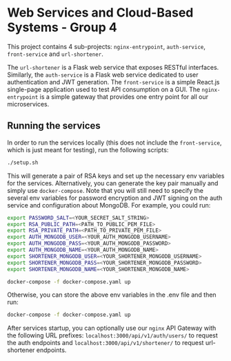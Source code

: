 # Web Services and Cloud-Based Systems - Group 4

This project contains 4 sub-projects: `nginx-entrypoint`, `auth-service`, `front-service` and `url-shortener`.

The `url-shortener` is a Flask web service that exposes RESTful interfaces. Similarly, the `auth-service` is a Flask web service dedicated to user authentication and JWT generation. The `front-service` is a simple React.js single-page application used to test API consumption on a GUI. The `nginx-entrypoint` is a simple gateway that provides one entry point for all our microservices.

## Running the services

In order to run the services locally (this does not include the `front-service`, which is just meant for testing), run the following scripts:

```bash
./setup.sh

```

This will generate a pair of RSA keys and set up the necessary env variables for the services.
Alternatively, you can generate the key pair manually and simply use `docker-compose`. Note that you will still need to specify the several env variables for password encryption and JWT signing on the auth service and configuration about MongoDB. For example, you could run:

```bash
export PASSWORD_SALT=<YOUR_SECRET_SALT_STRING>
export RSA_PUBLIC_PATH=<PATH_TO_PUBLIC_PEM_FILE>
export RSA_PRIVATE_PATH=<PATH_TO_PRIVATE_PEM_FILE>
export AUTH_MONGODB_USER=<YOUR_AUTH_MONGODB_USERNAME>
export AUTH_MONGODB_PASS=<YOUR_AUTH_MONGODB_PASSWORD>
export AUTH_MONGODB_NAME=<YOUR_AUTH_MONGODB_NAME>
export SHORTENER_MONGODB_USER=<YOUR_SHORTENER_MONGODB_USERNAME>
export SHORTENER_MONGODB_PASS=<YOUR_SHORTENER_MONGODB_PASSWORD>
export SHORTENER_MONGODB_NAME=<YOUR_SHORTENER_MONGODB_NAME>

docker-compose -f docker-compose.yaml up
```

Otherwise, you can store the above env variables in the .env file and then run: 

```bash
docker-compose -f docker-compose.yaml up
```

After services startup, you can optionally use our `nginx` API Gateway with the following URL prefixes: `localhost:3000/api/v1/auth/users/` to request the auth endpoints and `localhost:3000/api/v1/shortener/` to request url-shortener endpoints.

